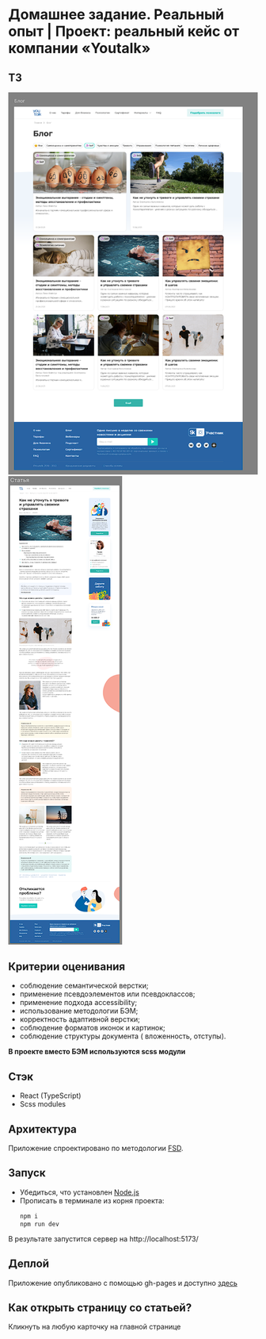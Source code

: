 # Домашнее задание. Реальный опыт | Проект: реальный кейс от компании «Youtalk»

## ТЗ

![alt text](./src/assets/tz-1.png)
![alt text](./src/assets/tz-2.png)


## Критерии оценивания

- соблюдение семантической верстки;
- применение псевдоэлементов или псевдоклассов;
- применение подхода accessibility; 
- использование методологии БЭМ; 
- корректность адаптивной верстки; 
- соблюдение форматов иконок и картинок; 
- соблюдение структуры документа ( вложенность, отступы). 

<b>В проекте вместо БЭМ используются scss модули</b>

## Стэк

- React (TypeScript)
- Scss modules


## Архитектура

Приложение спроектировано по методологии [FSD](https://feature-sliced.github.io/documentation/ru/docs/get-started/overview). 


## Запуск

- Убедиться, что установлен [Node.js](https://nodejs.org/en/download)
- Прописать в терминале из корня проекта:
  ```
  npm i
  npm run dev
  ```
В результате запустится сервер на http://localhost:5173/

## Деплой

Приложение опубликовано с помощью gh-pages и доступно [здесь](https://ggermashev.github.io/sf-frontend)

## Как открыть страницу со статьей?

Кликнуть на любую карточку на главной странице